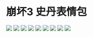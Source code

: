 # 崩坏3 史丹表情包

![](https://cdn.jsdelivr.net/gh/2x-ercha/twikoo-magic@master/image/HONKAI3-Stan/15214d9eece7e739f8cc764233c26dd981678f34.gif)
![](https://cdn.jsdelivr.net/gh/2x-ercha/twikoo-magic@master/image/HONKAI3-Stan/166eacc0ea878b41902238fef44835bcca320999.gif)
![](https://cdn.jsdelivr.net/gh/2x-ercha/twikoo-magic@master/image/HONKAI3-Stan/4f921b8ad8c16f3d2c73e3c04c5735ca9b41187b.gif)
![](https://cdn.jsdelivr.net/gh/2x-ercha/twikoo-magic@master/image/HONKAI3-Stan/70677f9c51bd601e60881da47d77a4e6189ad895.gif)
![](https://cdn.jsdelivr.net/gh/2x-ercha/twikoo-magic@master/image/HONKAI3-Stan/7ba34abc0fb1273591b75037e26972c2fb97de7d.gif)
![](https://cdn.jsdelivr.net/gh/2x-ercha/twikoo-magic@master/image/HONKAI3-Stan/7f6655ee3e70f338dd4ccb1cc1d984a9b92628ea.gif)
![](https://cdn.jsdelivr.net/gh/2x-ercha/twikoo-magic@master/image/HONKAI3-Stan/a0a41607578a6286f8d245338addd0d41bbd609b.gif)
![](https://cdn.jsdelivr.net/gh/2x-ercha/twikoo-magic@master/image/HONKAI3-Stan/b7768611702b6c74b959f285a4b780cdf5606e38.gif)
![](https://cdn.jsdelivr.net/gh/2x-ercha/twikoo-magic@master/image/HONKAI3-Stan/f044641b50e2de64469972528aab39a35fbc85b7.gif)
